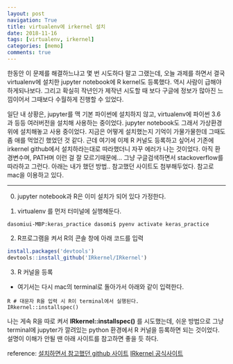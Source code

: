 ```yaml
---
layout: post
navigation: True
title: virtualenv에 irkernel 설치
date: 2018-11-16
tags: [virtualenv, irkernel]
categories: [memo]
comments: true
---
```


한동안 이 문제를 해결하느냐고 몇 번 시도하다 말고 그랬는데, 오늘 과제를 하면서 결국 virtualenv에 설치한 jupyter notebook에 R kernel도 등록했다. 역시 사람이 급해야 하게되나보다. 그리고 확실히 작년인가 제작년 시도할 때 보다 구글에 정보가 많아진 느낌이어서 그때보다 수월하게 진행할 수 있었다.

일단 내 상황은,
jupyter를 맥 기본 파이썬에 설치하지 않고, virtualenv에 파이썬 3.6과 등등 여러버전을 설치해 사용하는 중이었다. jupyter notebook도 그래서 가상환경 위에 설치해놓고 사용 중이었다. 지금은 어떻게 설치했는지 기억이 가물가물한데 그때도 좀 애를 먹었긴 했었던 것 같다. 근데 여기에 이제 R 커널도 등록하고 싶어서 기존에 irkernel github에서 설치하라는대로 따라했더니 자꾸 에러가 나는 것이었다.
아직 환경변수며, PATH며 이런 걸 잘 모르기때문에... 그냥 구글검색하면서 stackoverflow를 따라하고 그런다.
아래는 내가 했던 방법.. 참고했던 사이트도 첨부해두었다.
참고로 mac을 이용하고 있다.

---
0. jupyter notebook과 R은 이미 설치가 되어 있다 가정한다.

1. virtualenv 를 먼저 터미널에 실행해둔다.

~~~ shell
dasomiui-MBP:keras_practice dasomi$ pyenv activate keras_practice
~~~

2. R프로그램을 켜서 R의 콘솔 창에 아래 코드를 입력
~~~ R
install.packages('devtools')
devtools::install_github('IRkernel/IRkernel')
~~~

3. R 커널을 등록
- 여기서는 다시 mac의 terminal로 돌아가서 아래와 같이 입력한다.
~~~
R # 대문자 R을 입력 시 R이 terminal에서 실행된다.
IRkernel::installspec()
~~~

나는 게속 R을 따로 켜서 **IRkernel::installspec()** 를 시도했는데,
쉬운 방법으로 그냥 terminal에 jupyter가 깔려있는 python 환경에서 R 커널을 등록하면 되는 것이었다. 설명이 이해가 안될 땐 아래 사이트를 참고하면 좋을 듯 하다.


reference:
[설치하면서 참고했던 github 사이트](https://github.com/IRkernel/IRkernel/issues/499)
[IRkernel 공식사이트](https://irkernel.github.io/installation/)
